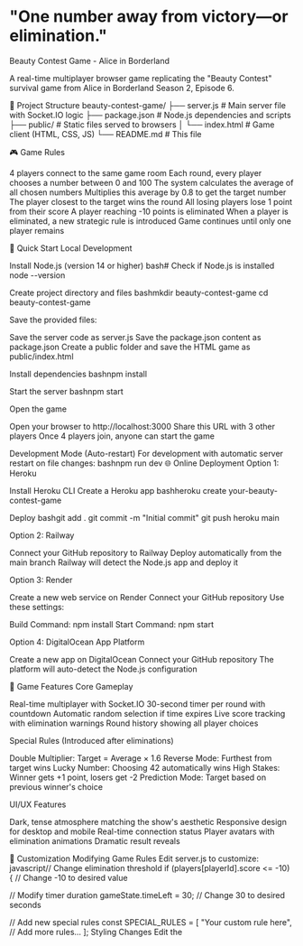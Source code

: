 # "One number away from victory—or elimination."

Beauty Contest Game - Alice in Borderland

A real-time multiplayer browser game replicating the "Beauty Contest" survival game from Alice in Borderland Season 2, Episode 6.

📁 Project Structure
beauty-contest-game/
├── server.js              # Main server file with Socket.IO logic
├── package.json           # Node.js dependencies and scripts
├── public/                # Static files served to browsers
│   └── index.html         # Game client (HTML, CSS, JS)
└── README.md             # This file

🎮 Game Rules

4 players connect to the same game room
Each round, every player chooses a number between 0 and 100
The system calculates the average of all chosen numbers
Multiplies this average by 0.8 to get the target number
The player closest to the target wins the round
All losing players lose 1 point from their score
A player reaching -10 points is eliminated
When a player is eliminated, a new strategic rule is introduced
Game continues until only one player remains

🚀 Quick Start
Local Development

Install Node.js (version 14 or higher)
bash# Check if Node.js is installed
node --version

Create project directory and files
bashmkdir beauty-contest-game
cd beauty-contest-game

Save the provided files:

Save the server code as server.js
Save the package.json content as package.json
Create a public folder and save the HTML game as public/index.html


Install dependencies
bashnpm install

Start the server
bashnpm start

Open the game

Open your browser to http://localhost:3000
Share this URL with 3 other players
Once 4 players join, anyone can start the game



Development Mode (Auto-restart)
For development with automatic server restart on file changes:
bashnpm run dev
🌐 Online Deployment
Option 1: Heroku

Install Heroku CLI
Create a Heroku app
bashheroku create your-beauty-contest-game

Deploy
bashgit add .
git commit -m "Initial commit"
git push heroku main


Option 2: Railway

Connect your GitHub repository to Railway
Deploy automatically from the main branch
Railway will detect the Node.js app and deploy it

Option 3: Render

Create a new web service on Render
Connect your GitHub repository
Use these settings:

Build Command: npm install
Start Command: npm start



Option 4: DigitalOcean App Platform

Create a new app on DigitalOcean
Connect your GitHub repository
The platform will auto-detect the Node.js configuration

🎯 Game Features
Core Gameplay

Real-time multiplayer with Socket.IO
30-second timer per round with countdown
Automatic random selection if time expires
Live score tracking with elimination warnings
Round history showing all player choices

Special Rules (Introduced after eliminations)

Double Multiplier: Target = Average × 1.6
Reverse Mode: Furthest from target wins
Lucky Number: Choosing 42 automatically wins
High Stakes: Winner gets +1 point, losers get -2
Prediction Mode: Target based on previous winner's choice

UI/UX Features

Dark, tense atmosphere matching the show's aesthetic
Responsive design for desktop and mobile
Real-time connection status
Player avatars with elimination animations
Dramatic result reveals

🔧 Customization
Modifying Game Rules
Edit server.js to customize:
javascript// Change elimination threshold
if (players[playerId].score <= -10) { // Change -10 to desired value

// Modify timer duration
gameState.timeLeft = 30; // Change 30 to desired seconds

// Add new special rules
const SPECIAL_RULES = [
    "Your custom rule here",
    // Add more rules...
];
Styling Changes
Edit the <style> section in public/index.html to customize:

Colors and themes
Animations and effects
Layout and typography
Mobile responsiveness

🐛 Troubleshooting
Common Issues

"Cannot find module" errors
bashnpm install

Port already in use
bash# Kill process using port 3000
lsof -ti:3000 | xargs kill -9

Connection issues

Check firewall settings
Ensure port 3000 is open
Try different browsers


Players can't join

Verify all players use the exact same URL
Check if game already started (max 4 players)
Refresh the page and try again



Browser Compatibility

Chrome (recommended)
Firefox
Safari
Edge
Mobile browsers (iOS Safari, Chrome Mobile)

📝 Technical Details
Technologies Used

Frontend: HTML5, CSS3, JavaScript (ES6+)
Backend: Node.js, Express.js
Real-time Communication: Socket.IO
Deployment: Compatible with most cloud platforms

Performance

Optimized for 4 concurrent players
Low latency real-time updates
Minimal server resources required
Mobile-friendly with touch controls

Security Features

Input validation for all user data
Protected against common web vulnerabilities
Rate limiting for API calls
Secure random number generation

📄 License
MIT License - Feel free to modify and distribute
🎬 About Alice in Borderland
This game is inspired by the "Beauty Contest" episode from Alice in Borderland Season 2, Episode 6. The rules are implemented exactly as shown in the series, including the -10 point elimination rule and the introduction of new rules after eliminations.

Enjoy the psychological battle of minds! May the best strategist survive! 🎲
